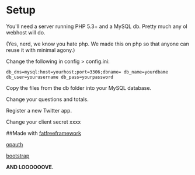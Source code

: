 Setup
========

You'll need a server running PHP 5.3+ and a MySQL db. Pretty much any ol webhost will do.

(Yes, nerd, we know you hate php. We made this on php so that anyone can reuse it with minimal agony.)

Change the following in config > config.ini:

`db_dns=mysql:host=yourhost;port=3306;dbname=
db_name=yourdbame
db_user=yourusername
db_pass=yourpassword`

Copy the files from the db folder into your MySQL database.

Change your questions and totals.

Register a new Twitter app.

Change your client secret xxxx



##Made with
[fatfreeframework](http://fatfree.sf.net/)

[opauth](http://opauth.org/)

[bootstrap](http://getbootstrap.com/)

**AND LOOOOOOVE.**